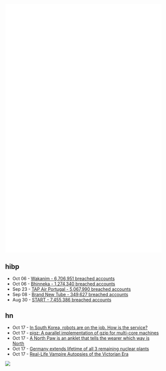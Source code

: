 ![Metrics](https://raw.githubusercontent.com/phixion/phixion/master/metrics.svg)

## hibp

<!--
for https://github.com/phixion/phixion/blob/main/.github/workflows/feeds.yml
-->
<!--START_SECTION:haveibeenpwnd-->
- Oct 06 - [Wakanim - 6,706,951 breached accounts](https://haveibeenpwned.com/PwnedWebsites#Wakanim)
- Oct 06 - [Bhinneka - 1,274,340 breached accounts](https://haveibeenpwned.com/PwnedWebsites#Bhinneka)
- Sep 23 - [TAP Air Portugal - 5,067,990 breached accounts](https://haveibeenpwned.com/PwnedWebsites#TAPAirPortugal)
- Sep 08 - [Brand New Tube - 349,627 breached accounts](https://haveibeenpwned.com/PwnedWebsites#BrandNewTube)
- Aug 30 - [START - 7,455,386 breached accounts](https://haveibeenpwned.com/PwnedWebsites#Start)
<!--END_SECTION:haveibeenpwnd-->

## hn

<!--
for https://github.com/phixion/phixion/blob/main/.github/workflows/feeds.yml
-->
<!--START_SECTION:hn-->
- Oct 17 - [In South Korea, robots are on the job. How is the service?](https://expmag.com/2022/10/in-south-korea-robots-are-on-the-job-so-how-is-the-service/)
- Oct 17 - [pigz: A parallel implementation of gzip for multi-core machines](https://github.com/madler/pigz)
- Oct 17 - [A North Paw is an anklet that tells the wearer which way is North](https://sensebridge.net/projects/northpaw/)
- Oct 17 - [Germany extends lifetime of all 3 remaining nuclear plants](https://www.dw.com/en/germany-extends-lifetime-of-all-3-remaining-nuclear-plants/a-63466196)
- Oct 17 - [Real-Life Vampire Autopsies of the Victorian Era](https://www.atlasobscura.com/articles/victorian-vampire-autopsies)
<!--END_SECTION:hn-->

<!--
for https://yhype.me
-->
![](https://hit.yhype.me/github/profile?user_id=13013670)
